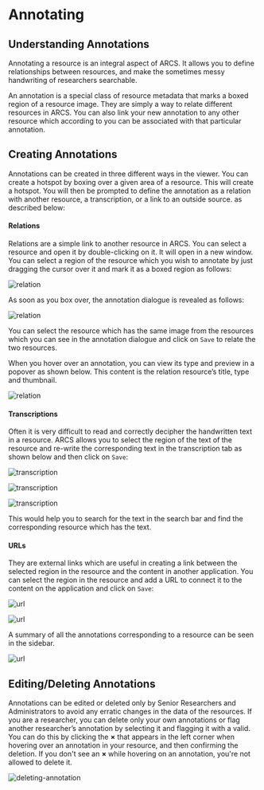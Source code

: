 Annotating
==========

Understanding Annotations
-------------------------
Annotating a resource is an integral aspect of ARCS. It allows you to define
relationships between resources, and make the sometimes messy handwriting of
researchers searchable.

An annotation is a special class of resource metadata that marks a boxed region
of a resource image. They are simply a way to relate different resources in
ARCS. You can also link your new annotation to any other resource which
according to you can be associated with that particular annotation. 

Creating Annotations
--------------------
Annotations can be created in three different ways in the viewer. You can
create a hotspot by boxing over a given area of a resource. This will create a
hotspot. You will then be prompted to define the annotation as a relation with
another resource, a transcription, or a link to an outside source. as described
below:

#### Relations 
Relations are a simple link to another resource in ARCS. You can select a
resource and open it by double-clicking on it. It will open in a new window.
You can select a region of the resource which you wish to annotate by just
dragging the cursor over it and mark it as a boxed region as follows:

![relation](../img/docs/relation-1.png)

As soon as you box over, the annotation dialogue is revealed as follows:

![relation](../img/docs/relation-2.png)

You can select the resource which has the same image from the resources which
you can see in the annotation dialogue and click on `Save` to relate the two
resources.

When you hover over an annotation, you can view its type and preview in a
popover as shown below. This content is the relation resource’s title, type and
thumbnail.

![relation](../img/docs/relation-3.png)

#### Transcriptions
Often it is very difficult to read and correctly decipher the handwritten text
in a resource. ARCS allows you to select the region of the text of the resource
and re-write the corresponding text in the transcription tab as shown below and
then click on `Save`:

![transcription](../img/docs/transcription-1.png)

![transcription](../img/docs/transcription-2.png)

![transcription](../img/docs/transcription-3.png)

This would help you to search for the text in the search bar and find the
corresponding resource which has the text.

#### URLs
They are external links which are useful in creating a link between the
selected region in the resource and the content in another application. You can
select the region in the resource and add a URL to connect it to the content on
the application and click on `Save`:

![url](../img/docs/url-1.png)

![url](../img/docs/url-2.png)

A summary of all the annotations corresponding to a resource can be seen in the
sidebar.

![url](../img/docs/url-3.png)

Editing/Deleting Annotations
----------------------------
Annotations can be edited or deleted only by Senior Researchers and
Administrators to avoid any erratic changes in the data of the resources. If
you are a researcher, you can delete only your own annotations or flag another
researcher’s annotation by selecting it and flagging it with a valid. You can
do this by clicking the **&times;** that appears in the left corner when
hovering over an annotation in your resource, and then confirming the deletion.
If you don't see an **&times;** while hovering on an annotation, you're not
allowed to delete it.

![deleting-annotation](../img/docs/deleting-annotation.png)
